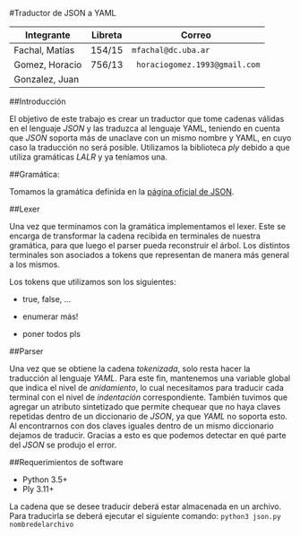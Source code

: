 #Traductor de JSON a YAML



Integrante | Libreta | Correo
--- | --- | --- |
Fachal, Matías | 154/15  | `mfachal@dc.uba.ar`  
Gomez, Horacio | 756/13 | ` horaciogomez.1993@gmail.com` |
Gonzalez, Juan |   | ` `  

##Introducción

El objetivo de este trabajo es crear un traductor que tome cadenas válidas en el lenguaje _JSON_ y las traduzca al lenguaje YAML, teniendo en cuenta que _JSON_ soporta más de unaclave con un mismo nombre y YAML, en cuyo caso la traducción no será posible. Utilizamos la biblioteca _ply_ debido a que utiliza gramáticas _LALR_ y ya teníamos una.

##Gramática:

Tomamos la gramática definida en la [página oficial de JSON](https://www.json.org).


##Lexer

Una vez que terminamos con la gramática implementamos el lexer. Este se encarga de transformar la cadena recibida en terminales de nuestra gramática, para que luego el parser pueda reconstruir el árbol.
Los distintos terminales son asociados a tokens que representan de manera más general a los mismos.

Los tokens que utilizamos son los siguientes:

* true, false, ...

* enumerar más!

* poner todos pls

##Parser

Una vez que se obtiene la cadena _tokenizada_, solo resta hacer la traducción al lenguaje _YAML_. Para este fin, mantenemos una variable global que indica el nivel de _anidamiento_, lo cual necesitamos para traducir cada terminal con el nivel de _indentación_ correspondiente. También tuvimos que agregar un atributo sintetizado que permite chequear que no haya claves repetidas dentro de un diccionario de _JSON_, ya que _YAML_ no soporta esto. 
Al encontrarnos con dos claves iguales dentro de un mismo diccionario dejamos de traducir. Gracias a esto es que podemos detectar en qué parte del _JSON_ se produjo el error.


##Requerimientos de software

- Python 3.5+
- Ply 3.11+

La cadena que se desee traducir deberá estar almacenada en un archivo. Para traducirla se deberá ejecutar el siguiente comando: `python3 json.py nombredelarchivo`


